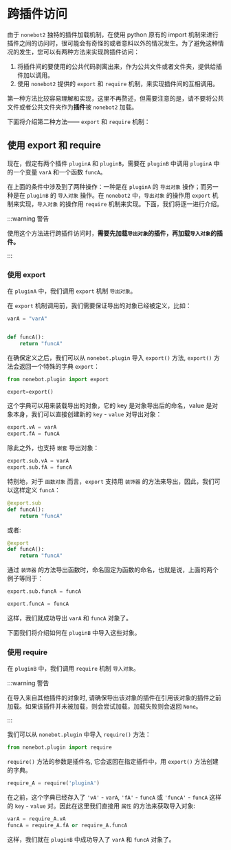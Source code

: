 # 跨插件访问

由于 `nonebot2` 独特的插件加载机制，在使用 python 原有的 import 机制来进行插件之间的访问时，很可能会有奇怪的或者意料以外的情况发生。为了避免这种情况的发生，您可以有两种方法来实现跨插件访问：

1. 将插件间的要使用的公共代码剥离出来，作为公共文件或者文件夹，提供给插件加以调用。
2. 使用 `nonebot2` 提供的 `export` 和 `require` 机制，来实现插件间的互相调用。

第一种方法比较容易理解和实现，这里不再赘述，但需要注意的是，请不要将公共文件或者公共文件夹作为**插件**被 `nonebot2` 加载。

下面将介绍第二种方法—— `export` 和 `require` 机制：

## 使用 export 和 require

现在，假定有两个插件 `pluginA` 和 `pluginB`，需要在 `pluginB` 中调用 `pluginA` 中的一个变量 `varA` 和一个函数 `funcA`。

在上面的条件中涉及到了两种操作：一种是在 `pluginA` 的 `导出对象` 操作；而另一种是在 `pluginB` 的 `导入对象` 操作。在 `nonebot2` 中，`导出对象` 的操作用 `export` 机制来实现，`导入对象` 的操作用 `require` 机制来实现。下面，我们将逐一进行介绍。

:::warning 警告

使用这个方法进行跨插件访问时，**需要先加载`导出对象`的插件，再加载`导入对象`的插件。**

:::

### 使用 export

在 `pluginA` 中，我们调用 `export` 机制 `导出对象`。

在 `export` 机制调用前，我们需要保证导出的对象已经被定义，比如：

```python
varA = "varA"


def funcA():
    return "funcA"
```

在确保定义之后，我们可以从 `nonebot.plugin` 导入 `export()` 方法, `export()` 方法会返回一个特殊的字典 `export`：

```python
from nonebot.plugin import export

export=export()
```

这个字典可以用来装载导出的对象，它的 key 是对象导出后的命名，value 是对象本身，我们可以直接创建新的 `key` - `value` 对导出对象：

```python
export.vA = varA
export.fA = funcA
```

除此之外，也支持 `嵌套` 导出对象：

```python
export.sub.vA = varA
export.sub.fA = funcA
```

特别地，对于 `函数对象` 而言，`export` 支持用 `装饰器` 的方法来导出，因此，我们可以这样定义 `funcA`：

```python
@export.sub
def funcA():
    return "funcA"
```

或者:

```python
@export
def funcA():
    return "funcA"
```

通过 `装饰器` 的方法导出函数时，命名固定为函数的命名，也就是说，上面的两个例子等同于：

```python
export.sub.funcA = funcA

export.funcA = funcA
```

这样，我们就成功导出 `varA` 和 `funcA` 对象了。

下面我们将介绍如何在 `pluginB` 中导入这些对象。

### 使用 require

在 `pluginB` 中，我们调用 `require` 机制 `导入对象`。

:::warning 警告

在导入来自其他插件的对象时, 请确保导出该对象的插件在引用该对象的插件之前加载。如果该插件并未被加载，则会尝试加载，加载失败则会返回 `None`。

:::

我们可以从 `nonebot.plugin` 中导入 `require()` 方法：

```python
from nonebot.plugin import require
```

`require()` 方法的参数是插件名, 它会返回在指定插件中，用 `export()` 方法创建的字典。

```python
require_A = require('pluginA')
```

在之前，这个字典已经存入了 `'vA'` - `varA`, `'fA'` - `funcA` 或 `'funcA'` - `funcA` 这样的 `key` - `value` 对。因此在这里我们直接用 `属性` 的方法来获取导入对象:

```python
varA = require_A.vA
funcA = require_A.fA or require_A.funcA
```

这样，我们就在 `pluginB` 中成功导入了 `varA` 和 `funcA` 对象了。
